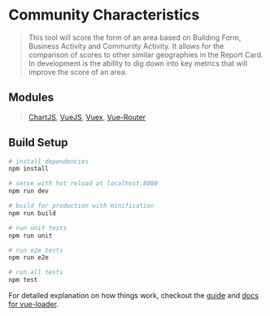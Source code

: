 # Community Characteristics

> This tool will score the form of an area based on Building Form, Business Activity and Community Activity. It allows for the comparison of scores to other similar geographies in the Report Card.  In development is the ability to dig down into key metrics that will improve the score of an area.

## Modules

> [ChartJS](http://www.chartjs.org/), [VueJS](https://vuejs.org/), [Vuex](https://github.com/vuejs/vuex), [Vue-Router](https://github.com/vuejs/vue-router)

## Build Setup

``` bash
# install dependencies
npm install

# serve with hot reload at localhost:8080
npm run dev

# build for production with minification
npm run build

# run unit tests
npm run unit

# run e2e tests
npm run e2e

# run all tests
npm test
```

For detailed explanation on how things work, checkout the [guide](http://vuejs-templates.github.io/webpack/) and [docs for vue-loader](http://vuejs.github.io/vue-loader).
